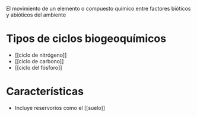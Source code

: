 El movimiento de un elemento o compuesto químico entre factores bióticos y abióticos del ambiente

# Tipos de ciclos biogeoquímicos
- [[ciclo de nitrógeno]]
- [[ciclo de carbono]]
- [[ciclo del fósforo]]


# Características
- Incluye reservorios como el [[suelo]]